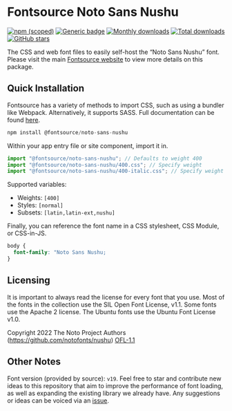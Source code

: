 # Fontsource Noto Sans Nushu

[![npm (scoped)](https://img.shields.io/npm/v/@fontsource/noto-sans-nushu?color=brightgreen)](https://www.npmjs.com/package/@fontsource/noto-sans-nushu) [![Generic badge](https://img.shields.io/badge/fontsource-passing-brightgreen)](https://github.com/fontsource/fontsource) [![Monthly downloads](https://badgen.net/npm/dm/@fontsource/noto-sans-nushu)](https://github.com/fontsource/fontsource) [![Total downloads](https://badgen.net/npm/dt/@fontsource/noto-sans-nushu)](https://github.com/fontsource/fontsource) [![GitHub stars](https://img.shields.io/github/stars/fontsource/fontsource.svg?style=social&label=Star)](https://github.com/fontsource/fontsource/stargazers)

The CSS and web font files to easily self-host the “Noto Sans Nushu” font. Please visit the main [Fontsource website](https://fontsource.org/fonts/noto-sans-nushu) to view more details on this package.

## Quick Installation

Fontsource has a variety of methods to import CSS, such as using a bundler like Webpack. Alternatively, it supports SASS. Full documentation can be found [here](https://fontsource.org/docs/introduction).

```javascript
npm install @fontsource/noto-sans-nushu
```

Within your app entry file or site component, import it in.

```javascript
import "@fontsource/noto-sans-nushu"; // Defaults to weight 400
import "@fontsource/noto-sans-nushu/400.css"; // Specify weight
import "@fontsource/noto-sans-nushu/400-italic.css"; // Specify weight and style

```

Supported variables:
- Weights: `[400]`
- Styles: `[normal]`
- Subsets: `[latin,latin-ext,nushu]`

Finally, you can reference the font name in a CSS stylesheet, CSS Module, or CSS-in-JS.

```css
body {
  font-family: "Noto Sans Nushu;
}
```

## Licensing
It is important to always read the license for every font that you use.
Most of the fonts in the collection use the SIL Open Font License, v1.1. Some fonts use the Apache 2 license. The Ubuntu fonts use the Ubuntu Font License v1.0.

Copyright 2022 The Noto Project Authors (https://github.com/notofonts/nushu)
[OFL-1.1](http://scripts.sil.org/OFL)

## Other Notes
Font version (provided by source): `v19`.
Feel free to star and contribute new ideas to this repository that aim to improve the performance of font loading, as well as expanding the existing library we already have. Any suggestions or ideas can be voiced via an [issue](https://github.com/fontsource/fontsource/issues).